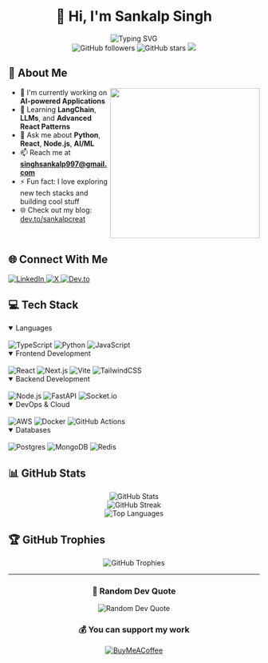 # <div align="center">👋 Hi, I'm Sankalp Singh</div>

<div align="center">
  <img src="https://readme-typing-svg.herokuapp.com?font=Fira+Code&weight=500&size=25&pause=1000&color=00D4FF&center=true&vCenter=true&random=false&width=600&lines=Passionate+Full+Stack+Developer;AI+%26+ML+Enthusiast;Open+Source+Contributor;Always+Learning+New+Technologies" alt="Typing SVG" />
</div>

<div align="center">
  <img src="https://img.shields.io/github/followers/Sankalpcreat?label=Followers&style=social" alt="GitHub followers" />
  <img src="https://img.shields.io/github/stars/Sankalpcreat?label=Stars&style=social" alt="GitHub stars" />
  <a href="https://visitcount.itsvg.in">
    <img src="https://visitcount.itsvg.in/api?id=Sankalpcreat&label=Profile%20Views&color=12&icon=5&pretty=true" />
  </a>
</div>

## 💫 About Me

<img align="right" width="300" src="https://media.giphy.com/media/qgQUggAC3Pfv687qPC/giphy.gif" />

- 🚀 I'm currently working on **AI-powered Applications**
- 🌱 Learning **LangChain**, **LLMs**, and **Advanced React Patterns**
- 💬 Ask me about **Python**, **React**, **Node.js**, **AI/ML**
- 📫 Reach me at **singhsankalp997@gmail.com**
- ⚡ Fun fact: I love exploring new tech stacks and building cool stuff
- 🌐 Check out my blog: [dev.to/sankalpcreat](https://dev.to/sankalpcreat)

<br/>

## 🌐 Connect With Me
<div align="left">
  <a href="https://linkedin.com/in/sankalpsingh03" target="_blank">
    <img src="https://img.shields.io/badge/LinkedIn-%230077B5.svg?style=for-the-badge&logo=linkedin&logoColor=white" alt="LinkedIn" />
  </a>
  <a href="https://x.com/@3sankalpsingh" target="_blank">
    <img src="https://img.shields.io/badge/X-black.svg?style=for-the-badge&logo=X&logoColor=white" alt="X" />
  </a>
  <a href="https://dev.to/sankalpcreat" target="_blank">
    <img src="https://img.shields.io/badge/dev.to-0A0A0A?style=for-the-badge&logo=devdot.to&logoColor=white" alt="Dev.to" />
  </a>
</div>

## 💻 Tech Stack

<details open>
<summary>Languages</summary>
<br>
<div align="left">
  <img src="https://img.shields.io/badge/typescript-%23007ACC.svg?style=for-the-badge&logo=typescript&logoColor=white" alt="TypeScript" />
  <img src="https://img.shields.io/badge/python-3670A0?style=for-the-badge&logo=python&logoColor=ffdd54" alt="Python" />
  <img src="https://img.shields.io/badge/javascript-%23F7DF1E.svg?style=for-the-badge&logo=javascript&logoColor=black" alt="JavaScript" />
</div>
</details>

<details open>
<summary>Frontend Development</summary>
<br>
<div align="left">
  <img src="https://img.shields.io/badge/react-%2361DAFB.svg?style=for-the-badge&logo=react&logoColor=black" alt="React" />
  <img src="https://img.shields.io/badge/Next.js-%23000000.svg?style=for-the-badge&logo=next.js&logoColor=white" alt="Next.js" />
  <img src="https://img.shields.io/badge/vite-%23646CFF.svg?style=for-the-badge&logo=vite&logoColor=white" alt="Vite" />
  <img src="https://img.shields.io/badge/tailwindcss-%2338B2AC.svg?style=for-the-badge&logo=tailwind-css&logoColor=white" alt="TailwindCSS" />
</div>
</details>

<details open>
<summary>Backend Development</summary>
<br>
<div align="left">
  <img src="https://img.shields.io/badge/node.js-%236DA55F.svg?style=for-the-badge&logo=node.js&logoColor=white" alt="Node.js" />
  <img src="https://img.shields.io/badge/FastAPI-%23005571.svg?style=for-the-badge&logo=fastapi&logoColor=white" alt="FastAPI" />
  <img src="https://img.shields.io/badge/Socket.io-black?style=for-the-badge&logo=socket.io&badgeColor=010101" alt="Socket.io" />
</div>
</details>

<details open>
<summary>DevOps & Cloud</summary>
<br>
<div align="left">
  <img src="https://img.shields.io/badge/AWS-%23FF9900.svg?style=for-the-badge&logo=amazon-aws&logoColor=white" alt="AWS" />
  <img src="https://img.shields.io/badge/docker-%230db7ed.svg?style=for-the-badge&logo=docker&logoColor=white" alt="Docker" />
  <img src="https://img.shields.io/badge/github%20actions-%232671E5.svg?style=for-the-badge&logo=githubactions&logoColor=white" alt="GitHub Actions" />
</div>
</details>

<details open>
<summary>Databases</summary>
<br>
<div align="left">
  <img src="https://img.shields.io/badge/Postgres-%23316192.svg?style=for-the-badge&logo=postgresql&logoColor=white" alt="Postgres" />
  <img src="https://img.shields.io/badge/MongoDB-%234ea94b.svg?style=for-the-badge&logo=mongodb&logoColor=white" alt="MongoDB" />
  <img src="https://img.shields.io/badge/Redis-%23DD0031.svg?style=for-the-badge&logo=redis&logoColor=white" alt="Redis" />
</div>
</details>

## 📊 GitHub Stats

<div align="center">
  <img src="https://github-readme-stats.vercel.app/api?username=Sankalpcreat&theme=react&hide_border=false&include_all_commits=false&count_private=false" alt="GitHub Stats" /><br/>
  <img src="https://github-readme-streak-stats.herokuapp.com/?user=Sankalpcreat&theme=react&hide_border=false" alt="GitHub Streak" /><br/>
  <img src="https://github-readme-stats.vercel.app/api/top-langs/?username=Sankalpcreat&theme=react&hide_border=false&include_all_commits=false&count_private=false&layout=compact" alt="Top Languages" />
</div>

## 🏆 GitHub Trophies
<div align="center">
  <img src="https://github-profile-trophy.vercel.app/?username=Sankalpcreat&theme=discord&no-frame=false&no-bg=true&margin-w=4" alt="GitHub Trophies" />
</div>

---

<div align="center">
  <h3>🎯 Random Dev Quote</h3>
  <img src="https://quotes-github-readme.vercel.app/api?type=horizontal&theme=radical" alt="Random Dev Quote" />
</div>

<div align="center">
  <h3>💰 You can support my work</h3>
  <a href="https://www.buymeacoffee.com/sankalpsingh">
    <img src="https://img.shields.io/badge/Buy%20Me%20a%20Coffee-ffdd00?style=for-the-badge&logo=buy-me-a-coffee&logoColor=black" alt="BuyMeACoffee" />
  </a>
</div>
